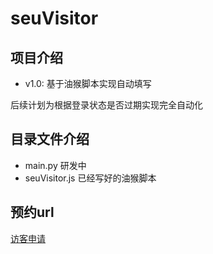 # seuVisitor
## 项目介绍
* v1.0: 基于油猴脚本实现自动填写

后续计划为根据登录状态是否过期实现完全自动化

## 目录文件介绍
* main.py 研发中
* seuVisitor.js 已经写好的油猴脚本

## 预约url
[访客申请](https://infoplus.seu.edu.cn/infoplus/form/XWJXSQ/start?sig=bd12f0a41c7a9b8a2a2d0cbd48b138dc&ts=1767024000&uid=0f1fb840-aa02-11ea-b752-005056bd7aba&lxfs=18351939811)